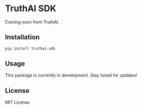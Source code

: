 # TruthAI SDK

Coming soon from TruthAI.

## Installation

```bash
pip install truthai-sdk
```

## Usage

This package is currently in development. Stay tuned for updates!

## License

MIT License
